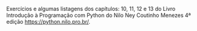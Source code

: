 Exercícios e algumas listagens dos capítulos: 10, 11, 12 e 13 do Livro Introdução à Programação com Python do Nilo Ney Coutinho Menezes 4ª edição https://python.nilo.pro.br/.
